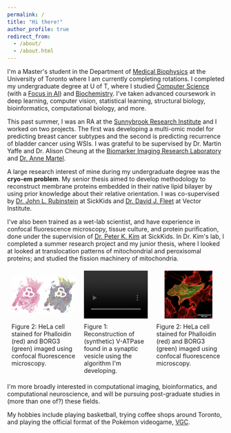 ```yaml
---
permalink: /
title: "Hi there!"
author_profile: true
redirect_from: 
  - /about/
  - /about.html
---
```


I'm a Master's student in the Department of [Medical Biophysics](https://medbio.utoronto.ca) at the University of Toronto where I am currently completing rotations. I completed my undergraduate degree at U of T, where I studied [Computer Science](https://web.cs.toronto.edu) (with a [Focus in AI](https://artsci.calendar.utoronto.ca/program/asfoc1689b)) and [Biochemistry](https://biochemistry.utoronto.ca). I've taken advanced coursework in deep learning, computer vision, statistical learning, structural biology, bioinformatics, computational biology, and more.

This past summer, I was an RA at the [Sunnybrook Research Institute](https://research.sunnybrook.ca/) and I worked on two projects. The first was developing a multi-omic model for predicting breast cancer subtypes and the second is predicting recurrence of bladder cancer using WSIs. I was grateful to be supervised by Dr. Martin Yaffe and Dr. Alison Cheung at the [Biomarker Imaging Research Laboratory](https://research.sunnybrook.ca/facilities-and-research-groups/biomarker-imaging-research-laboratory/) and [Dr. Anne Martel](https://research.sunnybrook.ca/researchers/anne-martel/).

A large research interest of mine during my undergraduate degree was the **cryo-em problem**. My senior thesis aimed to develop methodology to reconstruct membrane proteins embedded in their native lipid bilayer by using prior knowledge about their relative orientation. I was co-supervised by [Dr. John L. Rubinstein](https://www.rubinsteinlab.org) at SickKids and [Dr. David J. Fleet](https://www.cs.toronto.edu/~fleet/) at Vector Institute.

I've also been trained as a wet-lab scientist, and have experience in confocal fluorescence microscopy, tissue culture, and protein purification, done under the supervision of [Dr. Peter K. Kim](https://biochemistry.utoronto.ca/faculty/peter-kim) at SickKids. In Dr. Kim's lab, I completed a summer research project and my junior thesis, where I looked at looked at translocation patterns of mitochondrial and peroxisomal proteins; and studied the fission machinery of mitochondria.

<div style="display: flex; justify-content: space-between; margin: 20px 0; align-items: stretch;">
  <figure style="flex: 1; margin: 0 10px; display: flex; flex-direction: column;">
    <div style="width: 100%; aspect-ratio: 4/3; overflow: hidden; display: flex; align-items: center; justify-content: center;">
      <img src="../images/bladder_risk.png" width="100%" alt="Resection of bladder cancer, with patches coloured according to risk of recurrence" style="object-fit: contain; height: 100%;">
    </div>
    <figcaption style="color: var(--text-color); margin-top: 10px;">Figure 2: HeLa cell stained for Phalloidin (red) and BORG3 (green) imaged using confocal fluorescence microscopy.</figcaption>
  </figure>

  <figure style="flex: 1; margin: 0 10px; display: flex; flex-direction: column;">
    <div style="width: 100%; aspect-ratio: 4/3; overflow: hidden; display: flex; align-items: center; justify-content: center;">
      <video width="100%" height="100%" autoplay loop muted playsinline style="object-fit: contain;">
        <source src="/files/cryoMEM_VATPase.mp4" type="video/mp4">
        Your browser does not support the video tag.
      </video>
    </div>
    <figcaption style="color: var(--text-color); margin-top: 10px;">Figure 1: Reconstruction of (synthetic) V-ATPase found in a synaptic vesicle using the algorithm I'm developing.</figcaption>
  </figure>
  
  <figure style="flex: 1; margin: 0 10px; display: flex; flex-direction: column;">
    <div style="width: 100%; aspect-ratio: 4/3; overflow: hidden; display: flex; align-items: center; justify-content: center;">
      <img src="../images/kim_lab.png" width="100%" alt="HeLa cell stained for Phalloidin (red) and BORG3 (green)" style="object-fit: contain; height: 100%;">
    </div>
    <figcaption style="color: var(--text-color); margin-top: 10px;">Figure 2: HeLa cell stained for Phalloidin (red) and BORG3 (green) imaged using confocal fluorescence microscopy.</figcaption>
  </figure>
</div>

I'm more broadly interested in computational imaging, bioinformatics, and computational neuroscience, and will be pursuing post-graduate studies in (more than one of?) these fields.

My hobbies include playing basketball, trying coffee shops around Toronto, and playing the official format of the Pokémon videogame, [VGC](https://play.pokemonshowdown.com).